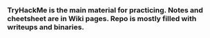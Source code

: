 ### TryHackMe is the main material for practicing. Notes and cheetsheet are in Wiki pages. Repo is mostly filled with writeups and binaries.
